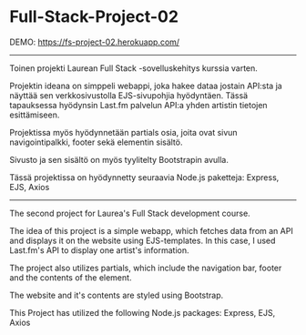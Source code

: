 # Full-Stack-Project-02
DEMO: https://fs-project-02.herokuapp.com/

-------------------------------------------------------------------------------------------------------------------------------------------------------------------
Toinen projekti Laurean Full Stack -sovelluskehitys kurssia varten.

Projektin ideana on simppeli webappi, joka hakee dataa jostain API:sta ja näyttää sen verkkosivustolla EJS-sivupohjia hyödyntäen. Tässä tapauksessa hyödynsin Last.fm palvelun API:a yhden artistin tietojen esittämiseen.

Projektissa myös hyödynnetään partials osia, joita ovat sivun navigointipalkki, footer sekä <head> elementin sisältö.

Sivusto ja sen sisältö on myös tyylitelty Bootstrapin avulla.


Tässä projektissa on hyödynnetty seuraavia Node.js paketteja: Express, EJS, Axios

-------------------------------------------------------------------------------------------------------------------------------------------------------------------

The second project for Laurea's Full Stack development course.

The idea of this project is a simple webapp, which fetches data from an API and displays it on the website using EJS-templates. In this case, I used Last.fm's API to display one artist's information.

The project also utilizes partials, which include the navigation bar, footer and the contents of the <head> element.
  
The website and it's contents are styled using Bootstrap.


This Project has utilized the following Node.js packages: Express, EJS, Axios
